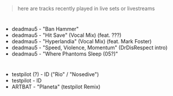 > here are tracks recently played in live sets or livestreams

#

- deadmau5 - "Ban Hammer"
- deadmau5 - "Hit Save" (Vocal Mix) (feat. ???)
- deadmau5 - "Hyperlandia" (Vocal Mix) (feat. Mark Foster)
- deadmau5 - "Speed, Violence, Momentum" (DrDisRespect intro)
- deadmau5 - "Where Phantoms Sleep (05?)"

#

- testpilot (?) - ID ("Rio" / "Nosedive")
- testpilot - ID
- ARTBAT - "Planeta" (testpilot Remix)
